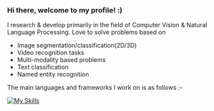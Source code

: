 ### Hi there, welcome to my profile! :)
I research & develop primarily in the field of Computer Vision & Natural Language Processing. Love to solve problems based on 

- Image segmentation/classification(2D/3D)
- Video recognition tasks
- Multi-modality based problems
- Text classification
- Named entity recognition

The main languages and frameworks I work on is as follows :-

[![My Skills](https://skillicons.dev/icons?i=python,pytorch,docker,mysql,huggingface&theme=light)](https://skillicons.dev)

<!--
  <a href="https://huggingface.co/spaces/Yuliang/ICON"  style='padding-left: 0.5rem;'><img src='https://img.shields.io/badge/%F0%9F%A4%97%20Hugging%20Face-Spaces-orange'></a><br></br>
On the side, I'd work on improving my skills in


<!--
**ratheeshaditya/ratheeshaditya** is a ✨ _special_ ✨ repository because its `README.md` (this file) appears on your GitHub profile.

Here are some ideas to get you started:

- 🔭 I’m currently working on ...
- 🌱 I’m currently learning ...
- 👯 I’m looking to collaborate on ...
- 🤔 I’m looking for help with ...
- 💬 Ask me about ...
- 📫 How to reach me: ...
- 😄 Pronouns: ...
- ⚡ Fun fact: ...
-->
